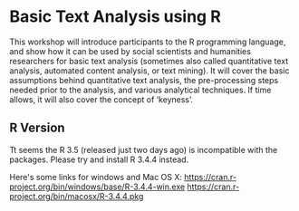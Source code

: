 # Basic Text Analysis using R

This workshop will introduce participants to the R programming language, and show how it can be used by social scientists and humanities researchers for basic text analysis (sometimes also called quantitative text analysis, automated content analysis, or text mining). It will cover the basic assumptions behind quantitative text analysis, the pre-processing steps needed prior to the analysis, and various analytical techniques. If time allows, it will also cover the concept of ‘keyness’.

## R Version

Tt seems the R 3.5 (released just two days ago) is incompatible with the packages. Please try and install R 3.4.4 instead. 

Here's some links for windows and Mac OS X:
https://cran.r-project.org/bin/windows/base/R-3.4.4-win.exe
https://cran.r-project.org/bin/macosx/R-3.4.4.pkg
